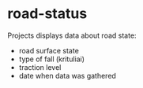 # road-status

Projects displays data about road state:
- road surface state
- type of fall (krituliai)
- traction level
- date when data was gathered

